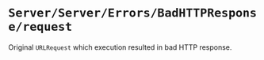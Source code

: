 # ``Server/Server/Errors/BadHTTPResponse/request``

Original `URLRequest` which execution resulted in bad HTTP response.
